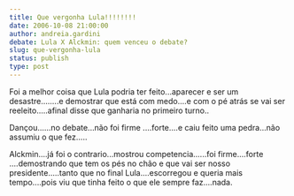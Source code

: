 ```yaml
---
title: Que vergonha Lula!!!!!!!!
date: 2006-10-08 21:00:00
author: andreia.gardini
debate: Lula X Alckmin: quem venceu o debate?
slug: que-vergonha-lula
status: publish 
type: post
---
```


Foi a melhor coisa que Lula podria ter feito...aparecer e ser um desastre........e demostrar que está com medo....e com o pé atrás se vai ser reeleito.....afinal disse que ganharia no primeiro turno.. 


Dançou......no debate...não foi firme ....forte....e caiu feito uma pedra...não assumiu o que fez.....


Alckmin....já foi o contrario...mostrou competencia......foi firme....forte ....demostrando que tem os pés no chão e que vai ser nosso presidente.....tanto que no final Lula....escorregou e queria mais tempo....pois viu que tinha feito o que ele sempre faz....nada.


